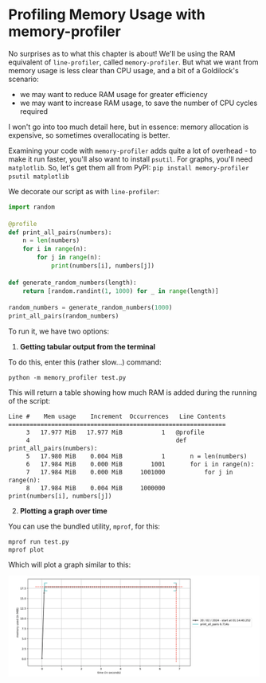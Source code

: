 # Profiling Memory Usage with memory-profiler

No surprises as to what this chapter is about! We'll be using the RAM equivalent of `line-profiler`, called `memory-profiler`. But what we want from memory usage is less clear than CPU usage, and a bit of a Goldilock's scenario:

- we may want to reduce RAM usage for greater efficiency
- we may want to increase RAM usage, to save the number of CPU cycles required

I won't go into too much detail here, but in essence: memory allocation is expensive, so sometimes overallocating is better. 

Examining your code with `memory-profiler` adds quite a lot of overhead - to make it run faster, you'll also want to install `psutil`. For graphs, you'll need `matplotlib`. So, let's get them all from PyPI: `pip install memory-profiler psutil matplotlib`

We decorate our script as with `line-profiler`:

```python
import random

@profile
def print_all_pairs(numbers):
    n = len(numbers)
    for i in range(n):        
        for j in range(n):    
            print(numbers[i], numbers[j])

def generate_random_numbers(length):
    return [random.randint(1, 1000) for _ in range(length)]

random_numbers = generate_random_numbers(1000)
print_all_pairs(random_numbers)
```

To run it, we have two options:

1. **Getting tabular output from the terminal**

To do this, enter this (rather slow...) command:

```shell
python -m memory_profiler test.py
```

This will return a table showing how much RAM is added during the running of the script:

```shell
Line #    Mem usage    Increment  Occurrences   Line Contents
=============================================================
     3   17.977 MiB   17.977 MiB           1   @profile
     4                                         def print_all_pairs(numbers):
     5   17.980 MiB    0.004 MiB           1       n = len(numbers)
     6   17.984 MiB    0.000 MiB        1001       for i in range(n):
     7   17.984 MiB    0.000 MiB     1001000           for j in range(n):
     8   17.984 MiB    0.004 MiB     1000000               print(numbers[i], numbers[j])
```

2. **Plotting a graph over time**

You can use the bundled utility, `mprof`, for this:

```shell
mprof run test.py
mprof plot
```

Which will plot a graph similar to this:

![memory_profiler graph](../assets/mprof.png)